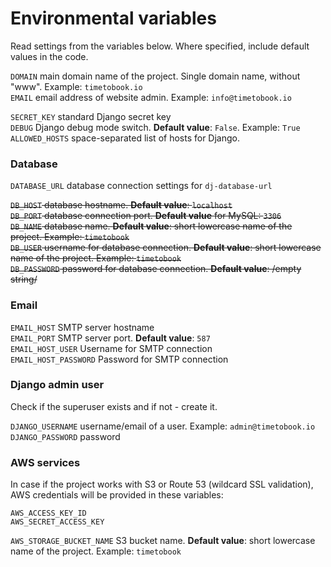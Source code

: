 # Environmental variables

Read settings from the variables below. Where specified, include default values in the code.

`DOMAIN` main domain name of the project. Single domain name, without "www". Example: `timetobook.io`  
`EMAIL` email address of website admin. Example: `info@timetobook.io`  

`SECRET_KEY` standard Django secret key  
`DEBUG` Django debug mode switch. **Default value**: `False`. Example: `True`  
`ALLOWED_HOSTS` space-separated list of hosts for Django.  

### Database

`DATABASE_URL` database connection settings for `dj-database-url`

~~`DB_HOST` database hostname. **Default value**: `localhost`  
`DB_PORT` database connection port. **Default value** for MySQL: `3306`  
`DB_NAME` database name. **Default value**: short lowercase name of the project. Example: `timetobook`  
`DB_USER` username for database connection. **Default value**: short lowercase name of the project. Example: `timetobook`  
`DB_PASSWORD` password for database connection. **Default value**: /empty string/~~

### Email

`EMAIL_HOST` SMTP server hostname  
`EMAIL_PORT` SMTP server port. **Default value**: `587`  
`EMAIL_HOST_USER` Username for SMTP connection  
`EMAIL_HOST_PASSWORD` Password for SMTP connection

### Django admin user

Check if the superuser exists and if not - create it.

`DJANGO_USERNAME` username/email of a user. Example: `admin@timetobook.io`  
`DJANGO_PASSWORD` password

### AWS services

In case if the project works with S3 or Route 53 (wildcard SSL validation), AWS credentials will be provided in these variables:

`AWS_ACCESS_KEY_ID`  
`AWS_SECRET_ACCESS_KEY`

`AWS_STORAGE_BUCKET_NAME` S3 bucket name. **Default value**: short lowercase name of the project. Example: `timetobook`
